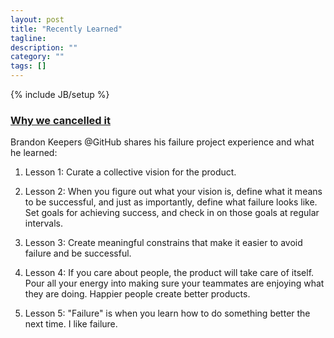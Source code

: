 ```yaml
---
layout: post
title: "Recently Learned"
tagline: 
description: ""
category: ""
tags: []
---
```

{% include JB/setup %}

### [Why we cancelled it][ref 1]

Brandon Keepers @GitHub shares his failure project experience and what
he learned:

1. Lesson 1: Curate a collective vision for the product.

2. Lesson 2: When you figure out what your vision is, define what it
   means to be successful, and just as importantly, define what failure
looks like. Set goals for achieving success, and check in on those goals
at regular intervals.

3. Lesson 3: Create meaningful constrains that make it easier to avoid
   failure and be successful.

4. Lesson 4: If you care about people, the product will take care of
   itself. Pour all your energy into making sure your teammates are
enjoying what they are doing. Happier people create better products.

5. Lesson 5: "Failure" is when you learn how to do something better the
   next time. I like failure.

[ref 1]: http://opensoul.org/2014/04/28/failure/
